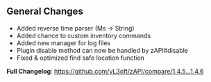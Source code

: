 ## General Changes
- Added reverse time parser (Ms -> String)
- Added chance to custom inventory commands
- Added new manager for log files
- Plugin disable method can now be handled by zAPI#disable
- Fixed & optimized find safe location function

**Full Changelog**: https://github.com/yL3oft/zAPI/compare/1.4.5...1.4.6